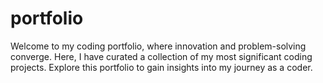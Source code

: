 # portfolio
Welcome to my coding portfolio, where innovation and problem-solving converge. Here, I have curated a collection of my most significant coding projects. Explore this portfolio to gain insights into my journey as a coder.
